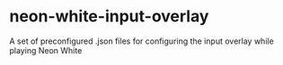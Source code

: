 # neon-white-input-overlay
A set of preconfigured .json files for configuring the input overlay while playing Neon White
